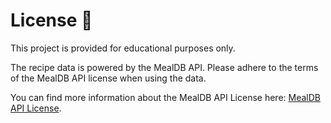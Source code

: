 # License 📜

This project is provided for educational purposes only.

The recipe data is powered by the MealDB API. Please adhere to the terms of the MealDB API license when using the data.

You can find more information about the MealDB API License here: [MealDB API License](https://www.themealdb.com/api.php).
